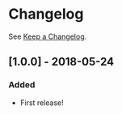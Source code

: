 # Changelog

See [Keep a Changelog](http://keepachangelog.com/).

## [1.0.0] - 2018-05-24
### Added
- First release!
